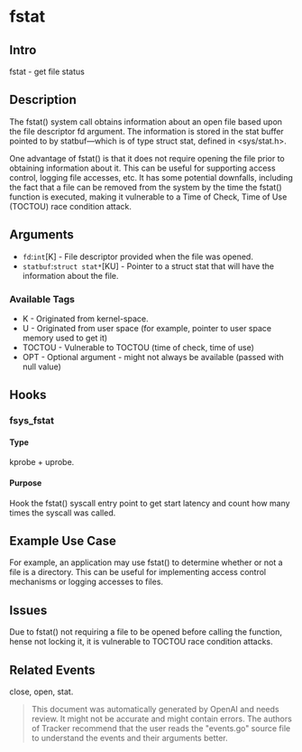 
# fstat

## Intro
fstat - get file status

## Description
The fstat() system call obtains information about an open file based upon the file descriptor fd argument. The information is stored in the stat buffer pointed to by statbuf—which is of type struct stat, defined in <sys/stat.h>.

One advantage of fstat() is that it does not require opening the file prior to obtaining information about it. This can be useful for supporting access control, logging file accesses, etc. It has some potential downfalls, including the fact that a file can be removed from the system by the time the fstat() function is executed, making it vulnerable to a Time of Check, Time of Use (TOCTOU) race condition attack.

## Arguments
* `fd`:`int`[K] - File descriptor provided when the file was opened.
* `statbuf`:`struct stat*`[KU] - Pointer to a struct stat that will have the information about the file.

### Available Tags
* K - Originated from kernel-space.
* U - Originated from user space (for example, pointer to user space memory used to get it)
* TOCTOU - Vulnerable to TOCTOU (time of check, time of use)
* OPT - Optional argument - might not always be available (passed with null value)

## Hooks
### fsys_fstat
#### Type
kprobe + uprobe.
#### Purpose
Hook the fstat() syscall entry point to get start latency and count how many times the syscall was called.

## Example Use Case
For example, an application may use fstat() to determine whether or not a file is a directory. This can be useful for implementing access control mechanisms or logging accesses to files.

## Issues
Due to fstat() not requiring a file to be opened before calling the function, hense not locking it, it is vulnerable to TOCTOU race condition attacks.

## Related Events
close, open, stat.

> This document was automatically generated by OpenAI and needs review. It might
> not be accurate and might contain errors. The authors of Tracker recommend that
> the user reads the "events.go" source file to understand the events and their
> arguments better.
